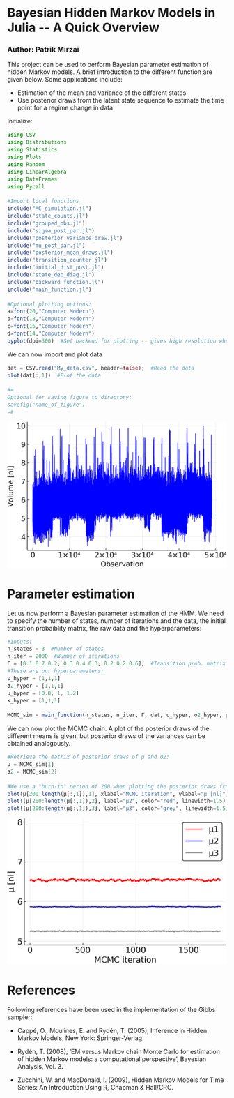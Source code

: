 # Bayesian Hidden Markov Models in Julia -- A Quick Overview

### Author: Patrik Mirzai

This project can be used to perform Bayesian parameter estimation of hidden Markov models. A brief introduction to the different function are given below. Some applications include:

- Estimation of the mean and variance of the different states
- Use posterior draws from the latent state sequence to estimate the time point for a regime change in data


Initialize:

```julia
using CSV
using Distributions
using Statistics
using Plots
using Random
using LinearAlgebra
using DataFrames
using Pycall

#Import local functions
include("MC_simulation.jl")
include("state_counts.jl")
include("grouped_obs.jl")
include("sigma_post_par.jl")
include("posterior_variance_draw.jl")
include("mu_post_par.jl")
include("posterior_mean_draws.jl")
include("transition_counter.jl")
include("initial_dist_post.jl")
include("state_dep_diag.jl")
include("backward_function.jl")
include("main_function.jl")

#Optional plotting options:
a=font(20,"Computer Modern")
b=font(18,"Computer Modern")
c=font(16,"Computer Modern")
d=font(14,"Computer Modern")
pyplot(dpi=300)  #Set backend for plotting -- gives high resolution when saving the plot

```

We can now import and plot data


```julia
dat = CSV.read("My_data.csv", header=false);  #Read the data
plot(dat[:,1])  #Plot the data

#=
Optional for saving figure to directory:
savefig("name_of_figure")
=#
```

![grouped](https://github.com/mirzaipatrik/Bayesian_HMM/blob/master/Functions/Traceplot.png)

# Parameter estimation

Let us now perform a Bayesian parameter estimation of the HMM. We need to specify the number of states, number of iterations and the data, the initial transition probaiblity matrix, the raw data and the hyperparameters:

```julia
#Inputs:
n_states = 3  #Number of states
n_iter = 2000  #Number of iterations
Γ = [0.1 0.7 0.2; 0.3 0.4 0.3; 0.2 0.2 0.6];  #Transition prob. matrix
#These are our hyperparameters:
υ_hyper = [1,1,1]
σ2_hyper = [1,1,1]
μ_hyper = [0.8, 1, 1.2]
κ_hyper = [1,1,1]

MCMC_sim = main_function(n_states, n_iter, Γ, dat, υ_hyper, σ2_hyper, μ_hyper, κ_hyper)
```

We can now plot the MCMC chain. A plot of the posterior draws of the different means is given, but posterior draws of the variances can be obtained analogously.

```julia
#Retrieve the matrix of posterior draws of μ and σ2:
μ = MCMC_sim[1]
σ2 = MCMC_sim[2]

#We use a "burn-in" period of 200 when plotting the posterior draws from the Gibbs sampler:
plot(μ[200:length(μ[:,1]),1], xlabel="MCMC iteration", ylabel="μ [nl]", label="μ1", color="blue", linewidth=1.5, guidefont=b, titlefont=b, tickfont=b, legendfont=b, title="", ylim=[5, 8])
plot!(μ[200:length(μ[:,1]),2], label="μ2", color="red", linewidth=1.5)
plot!(μ[200:length(μ[:,1]),3], label="μ3", color="grey", linewidth=1.5)
```
![grouped](https://github.com/mirzaipatrik/Bayesian_HMM/blob/master/Functions/posterior_mean_draws.png)


# References
Following references have been used in the implementation of the Gibbs sampler:

- Cappé, O., Moulines, E. and Rydén, T. (2005), Inference in Hidden Markov Models, New York: Springer-Verlag.

- Rydén, T. (2008), ‘EM versus Markov chain Monte Carlo for estimation of hidden Markov models: a computational perspective’, Bayesian Analysis, Vol. 3.

- Zucchini, W. and MacDonald, I. (2009), Hidden Markov Models for Time Series:
An Introduction Using R, Chapman & Hall/CRC.
